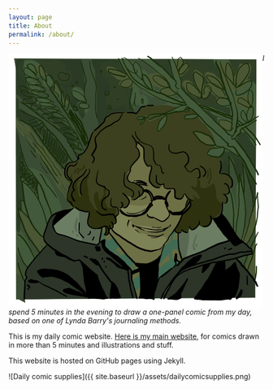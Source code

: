 ```yaml
---
layout: page
title: About
permalink: /about/
---
```

<img align="left" src="/assets/profile.png" alt="profile
picture">

_I spend 5 minutes in the evening to draw a one-panel comic from my day, based on one of Lynda Barry's journaling methods._

This is my daily comic website. [Here is my main website](https://audmcname.com), for comics drawn in more than 5 minutes and illustrations and stuff.

This website is hosted on GitHub pages using Jekyll.

![Daily comic supplies]({{ site.baseurl }}/assets/dailycomicsupplies.png)

